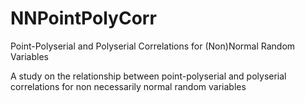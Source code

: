 # NNPointPolyCorr
Point-Polyserial and Polyserial Correlations for (Non)Normal Random Variables

A study on the relationship between point-polyserial and polyserial correlations for non necessarily normal random variables
